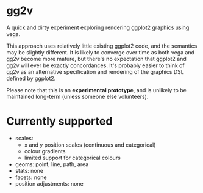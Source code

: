 # gg2v

A quick and dirty experiment exploring rendering ggplot2 graphics using vega.  

This approach uses relatively little existing ggplot2 code, and the semantics may be slightly different. It is likely to converge over time as both vega and gg2v become more mature, but there's no expectation that ggplot2 and gg2v will ever be exactly concordances.  It's probably easier to think of gg2v as an alternative specification and rendering of the graphics DSL defined by ggplot2.

Please note that this is an __experimental prototype__, and is unlikely to be maintained long-term (unless someone else volunteers). 
# Currently supported

* scales: 
  * x and y position scales (continuous and categorical)
  * colour gradients
  * limited support for categorical colours
* geoms: point, line, path, area
* stats: none
* facets: none
* position adjustments: none